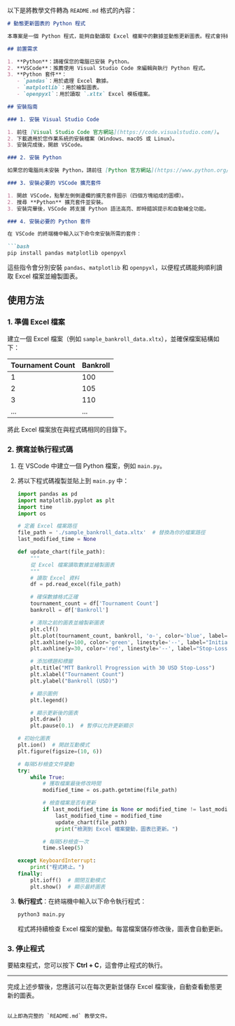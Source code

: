 以下是將教學文件轉為 `README.md` 格式的內容：

```markdown
# 動態更新圖表的 Python 程式

本專案是一個 Python 程式，能夠自動讀取 Excel 檔案中的數據並動態更新圖表。程式會持續檢查 Excel 檔案的變動，當檔案更新後，自動重新讀取數據並更新圖表。

## 前置需求

1. **Python**：請確保您的電腦已安裝 Python。
2. **VSCode**：推薦使用 Visual Studio Code 來編輯與執行 Python 程式。
3. **Python 套件**：
   - `pandas`：用於處理 Excel 數據。
   - `matplotlib`：用於繪製圖表。
   - `openpyxl`：用於讀取 `.xltx` Excel 模板檔案。

## 安裝指南

### 1. 安裝 Visual Studio Code

1. 前往 [Visual Studio Code 官方網站](https://code.visualstudio.com/)。
2. 下載適用於您作業系統的安裝檔案（Windows、macOS 或 Linux）。
3. 安裝完成後，開啟 VSCode。

### 2. 安裝 Python

如果您的電腦尚未安裝 Python，請前往 [Python 官方網站](https://www.python.org/)下載並安裝最新版本的 Python。安裝時，請記得勾選 **Add Python to PATH**（將 Python 添加到系統路徑）選項。

### 3. 安裝必要的 VSCode 擴充套件

1. 開啟 VSCode，點擊左側側邊欄的擴充套件圖示（四個方塊組成的圖標）。
2. 搜尋 **Python** 擴充套件並安裝。
3. 安裝完畢後，VSCode 將支援 Python 語法高亮、即時錯誤提示和自動補全功能。

### 4. 安裝必要的 Python 套件

在 VSCode 的終端機中輸入以下命令來安裝所需的套件：

```bash
pip install pandas matplotlib openpyxl
```

這些指令會分別安裝 `pandas`、`matplotlib` 和 `openpyxl`，以便程式碼能夠順利讀取 Excel 檔案並繪製圖表。

## 使用方法

### 1. 準備 Excel 檔案

建立一個 Excel 檔案（例如 `sample_bankroll_data.xltx`），並確保檔案結構如下：

| Tournament Count | Bankroll |
|------------------|----------|
| 1                | 100      |
| 2                | 105      |
| 3                | 110      |
| ...              | ...      |

將此 Excel 檔案放在與程式碼相同的目錄下。

### 2. 撰寫並執行程式碼

1. 在 VSCode 中建立一個 Python 檔案，例如 `main.py`。
2. 將以下程式碼複製並貼上到 `main.py` 中：

   ```python
   import pandas as pd
   import matplotlib.pyplot as plt
   import time
   import os

   # 定義 Excel 檔案路徑
   file_path = './sample_bankroll_data.xltx'  # 替換為你的檔案路徑
   last_modified_time = None

   def update_chart(file_path):
       """
       從 Excel 檔案讀取數據並繪製圖表
       """
       # 讀取 Excel 資料
       df = pd.read_excel(file_path)

       # 確保數據格式正確
       tournament_count = df['Tournament Count']
       bankroll = df['Bankroll']

       # 清除之前的圖表並繪製新圖表
       plt.clf()
       plt.plot(tournament_count, bankroll, 'o-', color='blue', label="Bankroll")
       plt.axhline(y=100, color='green', linestyle='--', label="Initial Bankroll (100 USD)")
       plt.axhline(y=30, color='red', linestyle='--', label="Stop-Loss (30 USD)")

       # 添加標題和標籤
       plt.title("MTT Bankroll Progression with 30 USD Stop-Loss")
       plt.xlabel("Tournament Count")
       plt.ylabel("Bankroll (USD)")

       # 顯示圖例
       plt.legend()

       # 顯示更新後的圖表
       plt.draw()
       plt.pause(0.1)  # 暫停以允許更新顯示

   # 初始化圖表
   plt.ion()  # 開啟互動模式
   plt.figure(figsize=(10, 6))

   # 每隔5秒檢查文件變動
   try:
       while True:
           # 獲取檔案最後修改時間
           modified_time = os.path.getmtime(file_path)

           # 檢查檔案是否有更新
           if last_modified_time is None or modified_time != last_modified_time:
               last_modified_time = modified_time
               update_chart(file_path)
               print("檢測到 Excel 檔案變動，圖表已更新。")

           # 每隔5秒檢查一次
           time.sleep(5)

   except KeyboardInterrupt:
       print("程式終止。")
   finally:
       plt.ioff()  # 關閉互動模式
       plt.show()  # 顯示最終圖表
   ```

3. **執行程式**：在終端機中輸入以下命令執行程式：

   ```bash
   python3 main.py
   ```

   程式將持續檢查 Excel 檔案的變動。每當檔案儲存修改後，圖表會自動更新。

### 3. 停止程式

要結束程式，您可以按下 **Ctrl + C**，這會停止程式的執行。

---

完成上述步驟後，您應該可以在每次更新並儲存 Excel 檔案後，自動查看動態更新的圖表。
```

以上即為完整的 `README.md` 教學文件。
